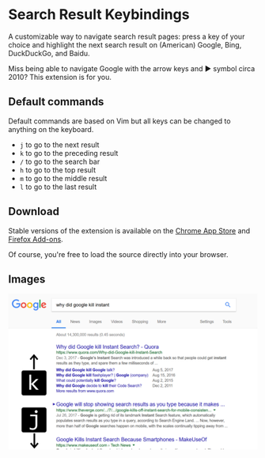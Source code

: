 # Search Result Keybindings

A customizable way to navigate search result pages: press a key of your choice and highlight the next search result on (American) Google, Bing, DuckDuckGo, and Baidu.

Miss being able to navigate Google with the arrow keys and ▶ symbol circa 2010? This extension is for you.

## Default commands

Default commands are based on Vim but all keys can be changed to anything on the keyboard.

* `j` to go to the next result
* `k` to go to the preceding result
* `/` to go to the search bar
* `h` to go to the top result
* `m` to go to the middle result
* `l` to go to the last result

## Download

Stable versions of the extension is available on the [Chrome App Store](https://chrome.google.com/webstore/detail/search-result-keybindings/njjldneeiaebomhpenempdcifdnoplba) and [Firefox Add-ons](https://addons.mozilla.org/en-US/firefox/addon/search-result-keybindings/).

Of course, you're free to load the source directly into your browser.

## Images

![Screenshot of extension operating on a google.com search result page](https://raw.githubusercontent.com/CombustibleLemon/search-keybindings-addon/master/screenshot.png)
